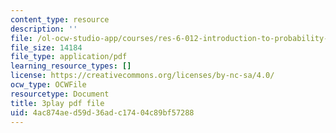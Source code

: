 ```yaml
---
content_type: resource
description: ''
file: /ol-ocw-studio-app/courses/res-6-012-introduction-to-probability-spring-2018/4ac874aed59d36adc17404c89bf57288_aGbP_7yAiEk.pdf
file_size: 14184
file_type: application/pdf
learning_resource_types: []
license: https://creativecommons.org/licenses/by-nc-sa/4.0/
ocw_type: OCWFile
resourcetype: Document
title: 3play pdf file
uid: 4ac874ae-d59d-36ad-c174-04c89bf57288
---
```


